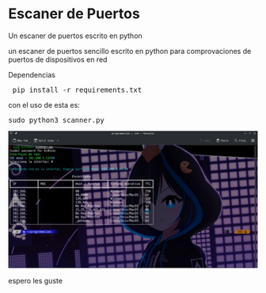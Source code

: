 # Escaner de Puertos
Un escaner de puertos escrito en python 

un escaner de puertos sencillo escrito en python para comprovaciones de puertos de dispositivos en red

Dependencias 
<pre> pip install -r requirements.txt </pre>

con el uso de esta es:

<pre>sudo python3 scanner.py</pre>

![prueba](imagen.png)

 espero les guste
